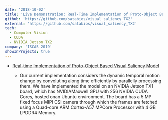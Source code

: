 ```yaml
---
date: '2018-10-02'
title: 'Live Demonstration: Real-Time Implementation of Proto-Object Based Visual Saliency Model'
github: 'https://github.com/satabios/visual_saliency_TX2'
external: 'https://github.com/satabios/visual_saliency_TX2'
tech:
  - Computer Vision
  - CUDA
  - NVIDIA Jetson TX2
company: 'ISCAS 2019'
showInProjects: true
---
```


* [Real-time Implementation of Proto-Object Based Visual Saliency Model](https://ieeexplore.ieee.org/abstract/document/8702200)

   * Our  current  implementation  considers  the  dynamic  temporal  motion change  by  convoluting  along  time  efficiently  by  parallelly processing  them.  We  have  implemented  the  model  on  an NVIDIA  Jetson  TX1  board,  which  has  NVIDIAMaxwell  GPU  with  256  NVIDIA  CUDA  Cores, hosted  onan  Ubuntu  environment.  The  board  has  a  5  MP  fixed  focus MIPI  CSI  camera  through  which  the  frames  are  fetched using a Quad-core ARM Cortex-A57 MPCore Processor with 4 GB LPDDR4  Memory.




